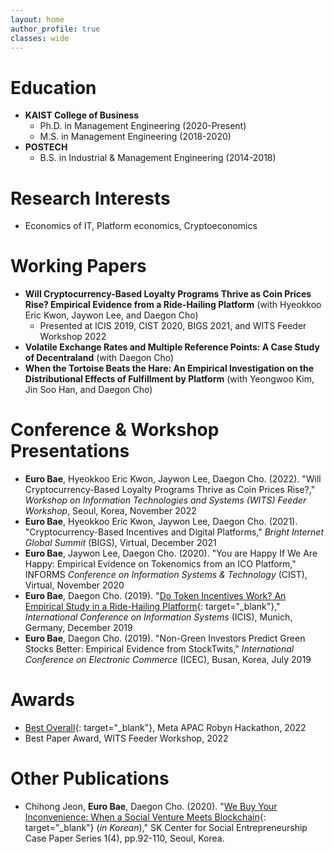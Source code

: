```yaml
---
layout: home
author_profile: true
classes: wide
---
```

# Education
* **KAIST College of Business**
  - Ph.D. in Management Engineering (2020-Present)
  - M.S. in Management Engineering (2018-2020)
* **POSTECH**
  - B.S. in Industrial & Management Engineering (2014-2018)

# Research Interests
* Economics of IT, Platform economics, Cryptoeconomics

# Working Papers
* **Will Cryptocurrency-Based Loyalty Programs Thrive as Coin Prices Rise? Empirical Evidence from a Ride-Hailing Platform** (with Hyeokkoo Eric Kwon, Jaywon Lee, and Daegon Cho)
  - Presented at ICIS 2019, CIST 2020, BIGS 2021, and WITS Feeder Workshop 2022
* **Volatile Exchange Rates and Multiple Reference Points: A Case Study of Decentraland** (with Daegon Cho)
* **When the Tortoise Beats the Hare: An Empirical Investigation on the Distributional Effects of Fulfillment by Platform** (with Yeongwoo Kim, Jin Soo Han, and Daegon Cho)

# Conference & Workshop Presentations
* **Euro Bae**, Hyeokkoo Eric Kwon, Jaywon Lee, Daegon Cho. (2022). "Will Cryptocurrency-Based Loyalty Programs Thrive as Coin Prices Rise?," _Workshop on Information Technologies and Systems (WITS) Feeder Workshop_, Seoul, Korea, November 2022
* **Euro Bae**, Hyeokkoo Eric Kwon, Jaywon Lee, Daegon Cho. (2021). "Cryptocurrency-Based Incentives and Digital Platforms," _Bright Internet Global Summit_ (BIGS), Virtual, December 2021
* **Euro Bae**, Jaywon Lee, Daegon Cho. (2020). "You are Happy If We Are Happy: Empirical Evidence on Tokenomics from an ICO Platform," INFORMS _Conference on Information Systems & Technology_ (CIST), Virtual, November 2020
* **Euro Bae**, Daegon Cho. (2019). "[Do Token Incentives Work? An Empirical Study in a Ride-Hailing Platform](https://aisel.aisnet.org/icis2019/blockchain_fintech/blockchain_fintech/5/){: target="_blank"}," _International Conference on Information Systems_ (ICIS), Munich, Germany, December 2019
* **Euro Bae**, Daegon Cho. (2019). "Non-Green Investors Predict Green Stocks Better: Empirical Evidence from StockTwits," _International Conference on Electronic Commerce_ (ICEC), Busan, Korea, July 2019

# Awards 
* [Best Overall](https://devpost.com/software/toward-better-validation-and-interpretation-of-robyn){: target="_blank"}, Meta APAC Robyn Hackathon, 2022
* Best Paper Award, WITS Feeder Workshop, 2022

# Other Publications
* Chihong Jeon, **Euro Bae**, Daegon Cho. (2020). "[We Buy Your Inconvenience: When a Social Venture Meets Blockchain](https://sksecenter.kaist.ac.kr/bbs/download.php?bo_table=B34_1&wr_id=9&no=1){: target="_blank"} (_in Korean_)," SK Center for Social Entrepreneurship Case Paper Series 1(4), pp.92-110, Seoul, Korea.
